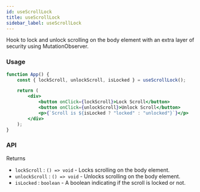 ```yaml
---
id: useScrollLock
title: useScrollLock
sidebar_label: useScrollLock
---
```


Hook to lock and unlock scrolling on the body element with an extra layer of security using MutationObserver.

### Usage

```jsx
function App() {
	const { lockScroll, unlockScroll, isLocked } = useScrollLock();

	return (
		<div>
			<button onClick={lockScroll}>Lock Scroll</button>
			<button onClick={unlockScroll}>Unlock Scroll</button>
			<p>{`Scroll is ${isLocked ? "locked" : "unlocked"}`}</p>
		</div>
	);
}
```

### API

Returns

- `lockScroll` : `() => void` - Locks scrolling on the body element.
- `unlockScroll` : `() => void` - Unlocks scrolling on the body element.
- `isLocked` : `boolean` - A boolean indicating if the scroll is locked or not.
